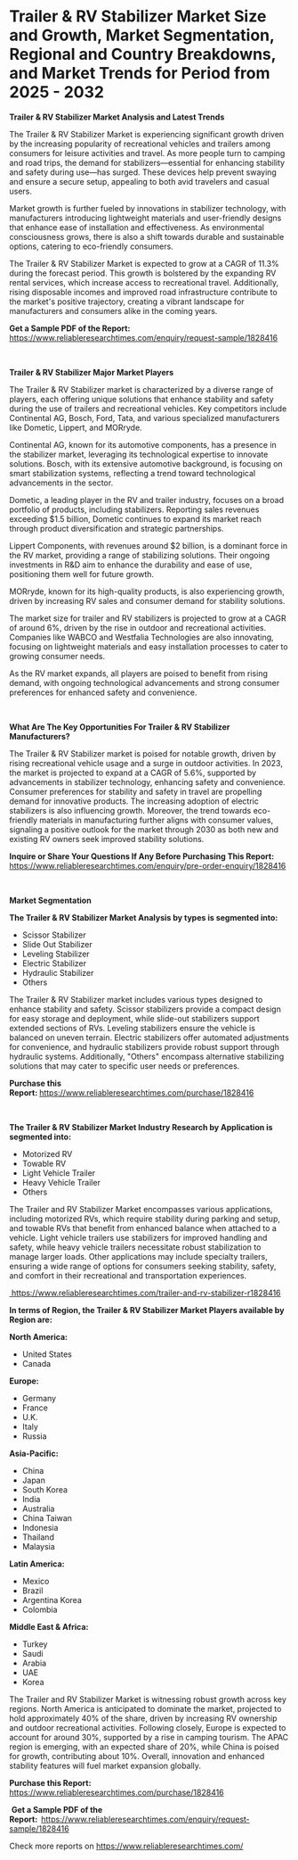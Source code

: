 <p><h1>Trailer & RV Stabilizer Market Size and Growth, Market Segmentation, Regional and Country Breakdowns, and Market Trends for Period from 2025 -  2032</h1></p><p><strong>Trailer & RV Stabilizer Market Analysis and Latest Trends</strong></p>
<p><p>The Trailer & RV Stabilizer Market is experiencing significant growth driven by the increasing popularity of recreational vehicles and trailers among consumers for leisure activities and travel. As more people turn to camping and road trips, the demand for stabilizers—essential for enhancing stability and safety during use—has surged. These devices help prevent swaying and ensure a secure setup, appealing to both avid travelers and casual users.</p><p>Market growth is further fueled by innovations in stabilizer technology, with manufacturers introducing lightweight materials and user-friendly designs that enhance ease of installation and effectiveness. As environmental consciousness grows, there is also a shift towards durable and sustainable options, catering to eco-friendly consumers.</p><p>The Trailer & RV Stabilizer Market is expected to grow at a CAGR of 11.3% during the forecast period. This growth is bolstered by the expanding RV rental services, which increase access to recreational travel. Additionally, rising disposable incomes and improved road infrastructure contribute to the market's positive trajectory, creating a vibrant landscape for manufacturers and consumers alike in the coming years.</p></p>
<p><strong>Get a Sample PDF of the Report:&nbsp;</strong> <a href="https://www.reliableresearchtimes.com/enquiry/request-sample/1828416?utm_campaign=2397&utm_medium=2&utm_source=Github&utm_content=ia&utm_term=28022025&utm_id=trailer-rv-stabilizer">https://www.reliableresearchtimes.com/enquiry/request-sample/1828416</a></p>
<p>&nbsp;</p>
<p><strong>Trailer & RV Stabilizer Major Market Players</strong></p>
<p><p>The Trailer & RV Stabilizer market is characterized by a diverse range of players, each offering unique solutions that enhance stability and safety during the use of trailers and recreational vehicles. Key competitors include Continental AG, Bosch, Ford, Tata, and various specialized manufacturers like Dometic, Lippert, and MORryde.</p><p>Continental AG, known for its automotive components, has a presence in the stabilizer market, leveraging its technological expertise to innovate solutions. Bosch, with its extensive automotive background, is focusing on smart stabilization systems, reflecting a trend toward technological advancements in the sector. </p><p>Dometic, a leading player in the RV and trailer industry, focuses on a broad portfolio of products, including stabilizers. Reporting sales revenues exceeding $1.5 billion, Dometic continues to expand its market reach through product diversification and strategic partnerships. </p><p>Lippert Components, with revenues around $2 billion, is a dominant force in the RV market, providing a range of stabilizing solutions. Their ongoing investments in R&D aim to enhance the durability and ease of use, positioning them well for future growth.</p><p>MORryde, known for its high-quality products, is also experiencing growth, driven by increasing RV sales and consumer demand for stability solutions. </p><p>The market size for trailer and RV stabilizers is projected to grow at a CAGR of around 6%, driven by the rise in outdoor and recreational activities. Companies like WABCO and Westfalia Technologies are also innovating, focusing on lightweight materials and easy installation processes to cater to growing consumer needs. </p><p>As the RV market expands, all players are poised to benefit from rising demand, with ongoing technological advancements and strong consumer preferences for enhanced safety and convenience.</p></p>
<p>&nbsp;</p>
<p><strong>What Are The Key Opportunities For Trailer & RV Stabilizer Manufacturers?</strong></p>
<p><p>The Trailer & RV Stabilizer market is poised for notable growth, driven by rising recreational vehicle usage and a surge in outdoor activities. In 2023, the market is projected to expand at a CAGR of 5.6%, supported by advancements in stabilizer technology, enhancing safety and convenience. Consumer preferences for stability and safety in travel are propelling demand for innovative products. The increasing adoption of electric stabilizers is also influencing growth. Moreover, the trend towards eco-friendly materials in manufacturing further aligns with consumer values, signaling a positive outlook for the market through 2030 as both new and existing RV owners seek improved stability solutions.</p></p>
<p><strong>Inquire or Share Your Questions If Any Before Purchasing This Report:</strong> <a href="https://www.reliableresearchtimes.com/enquiry/pre-order-enquiry/1828416?utm_campaign=2397&utm_medium=2&utm_source=Github&utm_content=ia&utm_term=28022025&utm_id=trailer-rv-stabilizer">https://www.reliableresearchtimes.com/enquiry/pre-order-enquiry/1828416</a></p>
<p>&nbsp;</p>
<p><strong>Market Segmentation</strong></p>
<p><strong>The Trailer & RV Stabilizer Market Analysis by types is segmented into:</strong></p>
<p><ul><li>Scissor Stabilizer</li><li>Slide Out Stabilizer</li><li>Leveling Stabilizer</li><li>Electric Stabilizer</li><li>Hydraulic Stabilizer</li><li>Others</li></ul></p>
<p><p>The Trailer & RV Stabilizer market includes various types designed to enhance stability and safety. Scissor stabilizers provide a compact design for easy storage and deployment, while slide-out stabilizers support extended sections of RVs. Leveling stabilizers ensure the vehicle is balanced on uneven terrain. Electric stabilizers offer automated adjustments for convenience, and hydraulic stabilizers provide robust support through hydraulic systems. Additionally, "Others" encompass alternative stabilizing solutions that may cater to specific user needs or preferences.</p></p>
<p><strong>Purchase this Report:&nbsp;</strong><a href="https://www.reliableresearchtimes.com/purchase/1828416?utm_campaign=2397&utm_medium=2&utm_source=Github&utm_content=ia&utm_term=28022025&utm_id=trailer-rv-stabilizer">https://www.reliableresearchtimes.com/purchase/1828416</a></p>
<p>&nbsp;</p>
<p><strong>The Trailer & RV Stabilizer Market Industry Research by Application is segmented into:</strong></p>
<p><ul><li>Motorized RV</li><li>Towable RV</li><li>Light Vehicle Trailer</li><li>Heavy Vehicle Trailer</li><li>Others</li></ul></p>
<p><p>The Trailer and RV Stabilizer Market encompasses various applications, including motorized RVs, which require stability during parking and setup, and towable RVs that benefit from enhanced balance when attached to a vehicle. Light vehicle trailers use stabilizers for improved handling and safety, while heavy vehicle trailers necessitate robust stabilization to manage larger loads. Other applications may include specialty trailers, ensuring a wide range of options for consumers seeking stability, safety, and comfort in their recreational and transportation experiences.</p></p>
<p><a href="https://www.reliableresearchtimes.com/trailer-and-rv-stabilizer-r1828416?utm_campaign=2397&utm_medium=2&utm_source=Github&utm_content=ia&utm_term=28022025&utm_id=trailer-rv-stabilizer">&nbsp;https://www.reliableresearchtimes.com/trailer-and-rv-stabilizer-r1828416</a></p>
<p><strong>In terms of Region, the Trailer & RV Stabilizer Market Players available by Region are:</strong></p>
<p>
    <p> <strong> North America: </strong>
        <ul>
            <li>United States</li>
            <li>Canada</li>
        </ul>
        </p> 
    <p> <strong> Europe: </strong>
        <ul>
            <li>Germany</li>
            <li>France</li>
            <li>U.K.</li>
            <li>Italy</li>
            <li>Russia</li>
        </ul>
        </p> 
    <p> <strong> Asia-Pacific: </strong>
        <ul>
            <li>China</li>
            <li>Japan</li>
            <li>South Korea</li>
            <li>India</li>
            <li>Australia</li>
            <li>China Taiwan</li>
            <li>Indonesia</li>
            <li>Thailand</li>
            <li>Malaysia</li>
        </ul>
        </p> 
    <p> <strong> Latin America: </strong>
        <ul>
            <li>Mexico</li>
            <li>Brazil</li>
            <li>Argentina Korea</li>
            <li>Colombia</li>
        </ul>
        </p> 
    <p> <strong> Middle East & Africa: </strong>
        <ul>
            <li>Turkey</li>
            <li>Saudi</li>
            <li>Arabia</li>
            <li>UAE</li>
            <li>Korea</li>
        </ul>
    </p>
    </p>
<p><p>The Trailer and RV Stabilizer Market is witnessing robust growth across key regions. North America is anticipated to dominate the market, projected to hold approximately 40% of the share, driven by increasing RV ownership and outdoor recreational activities. Following closely, Europe is expected to account for around 30%, supported by a rise in camping tourism. The APAC region is emerging, with an expected share of 20%, while China is poised for growth, contributing about 10%. Overall, innovation and enhanced stability features will fuel market expansion globally.</p></p>
<p><strong>Purchase this Report: </strong><a href="https://www.reliableresearchtimes.com/purchase/1828416?utm_campaign=2397&utm_medium=2&utm_source=Github&utm_content=ia&utm_term=28022025&utm_id=trailer-rv-stabilizer">https://www.reliableresearchtimes.com/purchase/1828416</a></p>
<p>&nbsp;<strong>Get a Sample PDF of the Report:&nbsp;&nbsp;</strong><a href="https://www.reliableresearchtimes.com/enquiry/request-sample/1828416?utm_campaign=2397&utm_medium=2&utm_source=Github&utm_content=ia&utm_term=28022025&utm_id=trailer-rv-stabilizer">https://www.reliableresearchtimes.com/enquiry/request-sample/1828416</a></p>
<p><strong></strong></p>
<p>Check more reports on <a href="https://www.reliableresearchtimes.com/?utm_campaign=2397&utm_medium=2&utm_source=Github&utm_content=ia&utm_term=28022025&utm_id=trailer-rv-stabilizer">https://www.reliableresearchtimes.com/</a></p>